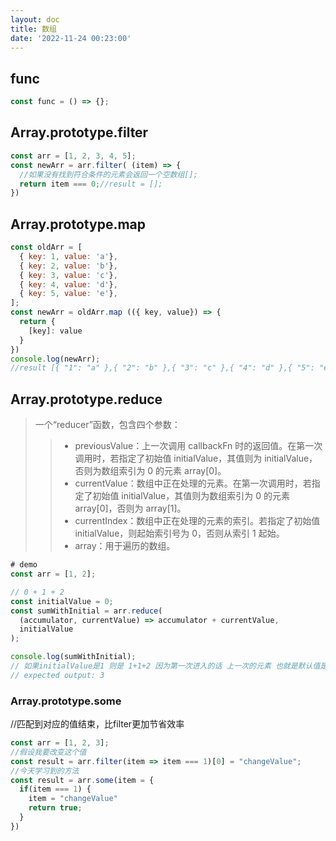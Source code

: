 ```yaml
---
layout: doc
title: 数组
date: '2022-11-24 00:23:00'
---
```

## func
``` javascript
const func = () => {};
```
## Array.prototype.filter  
``` javascript
const arr = [1, 2, 3, 4, 5];
const newArr = arr.filter( (item) => {
  //如果没有找到符合条件的元素会返回一个空数组[];
  return item === 0;//result = [];
})
```
## Array.prototype.map 
``` javascript
const oldArr = [
  { key: 1, value: 'a'},
  { key: 2, value: 'b'},
  { key: 3, value: 'c'},
  { key: 4, value: 'd'},
  { key: 5, value: 'e'},
];
const newArr = oldArr.map (({ key, value}) => {
  return {
    [key]: value
  }
})
console.log(newArr); 
//result [{ "1": "a" },{ "2": "b" },{ "3": "c" },{ "4": "d" },{ "5": "e"}];
```
## Array.prototype.reduce
> 一个“reducer”函数，包含四个参数：
> > - previousValue：上一次调用 callbackFn 时的返回值。在第一次调用时，若指定了初始值 initialValue，其值则为 initialValue，否则为数组索引为 0 的元素 array[0]。
> > - currentValue：数组中正在处理的元素。在第一次调用时，若指定了初始值 initialValue，其值则为数组索引为 0 的元素 array[0]，否则为 array[1]。
> > - currentIndex：数组中正在处理的元素的索引。若指定了初始值 initialValue，则起始索引号为 0，否则从索引 1 起始。
> > - array：用于遍历的数组。

```js
# demo 
const arr = [1, 2];

// 0 + 1 + 2 
const initialValue = 0;
const sumWithInitial = arr.reduce(
  (accumulator, currentValue) => accumulator + currentValue,
  initialValue
);

console.log(sumWithInitial);
// 如果initialValue是1 则是 1+1+2 因为第一次进入的话 上一次的元素 也就是默认值是1 
// expected output: 3


```
### Array.prototype.some 

//匹配到对应的值结束，比filter更加节省效率
```js
const arr = [1, 2, 3];
//假设我要改变这个值
const result = arr.filter(item => item === 1)[0] = "changeValue";
//今天学习到的方法
const result = arr.some(item = {
  if(item === 1) {
    item = "changeValue"
    return true;
  }
})
```
